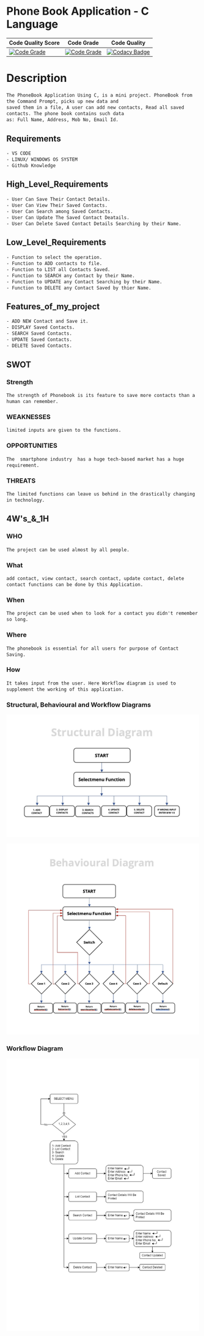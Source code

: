# Phone Book Application - C Language

| Code Quality Score | Code Grade | Code Quality |
| --------------- | --------------- | --------------- |
| [![Code Grade](https://api.codiga.io/project/30929/score/svg)](https://www.codiga.io) | [![Code Grade](https://api.codiga.io/project/30929/status/svg)](https://www.codiga.io) | [![Codacy Badge](https://app.codacy.com/project/badge/Grade/b1332a4eb1c34d4b8dd0535ee26ffead)](https://www.codacy.com/gh/Sumit21adm/M1_ProjectGoal_Phone_Book_Application_Using_C_Programming/dashboard?utm_source=github.com&amp;utm_medium=referral&amp;utm_content=Sumit21adm/M1_ProjectGoal_Phone_Book_Application_Using_C_Programming&amp;utm_campaign=Badge_Grade)|

# **Description**
	The PhoneBook Application Using C, is a mini project. PhoneBook from the Command Prompt, picks up new data and
	saved them in a file, A user can add new contacts, Read all saved contacts. The phone book contains such data
	as: Full Name, Address, Mob No, Email Id.
	
## **Requirements**
	- VS CODE
	- LINUX/ WINDOWS OS SYSTEM
	- Github Knowledge

## High_Level_Requirements
	- User Can Save Their Contact Details.
	- User Can View Their Saved Contacts.
	- User Can Search among Saved Contacts.
	- User Can Update The Saved Contact Deatails.
	- User Can Delete Saved Contact Details Searching by their Name.
	
## Low_Level_Requirements
	- Function to select the operation.
	- Function to ADD contacts to file.
	- Function to LIST all Contacts Saved.
	- Function to SEARCH any Contact by their Name.
	- Function to UPDATE any Contact Searching by their Name.
	- Function to DELETE any Contact Saved by thier Name.
	
## Features_of_my_project
	- ADD NEW Contact and Save it.
	- DISPLAY Saved Contacts.
	- SEARCH Saved Contacts.
	- UPDATE Saved Contacts.
	- DELETE Saved Contacts.

## SWOT
### Strength
	The strength of Phonebook is its feature to save more contacts than a human can remember.
	
### WEAKNESSES
	limited inputs are given to the functions.
	
### OPPORTUNITIES
	The  smartphone industry  has a huge tech-based market has a huge requirement.

### THREATS
	The limited functions can leave us behind in the drastically changing in technology.



## 4W's_&_1H
### WHO
	The project can be used almost by all people.

### What
	add contact, view contact, search contact, update contact, delete contact functions can be done by this Application.

### When
	The project can be used when to look for a contact you didn't remember so long.

### Where
	The phonebook is essential for all users for purpose of Contact Saving.

### How
	It takes input from the user. Here Workflow diagram is used to supplement the working of this application.
	
### Structural, Behavioural and Workflow Diagrams
	
![Structural Diagram](https://github.com/Sumit21adm/M1_ProjectGoal_Phone_Book_Application_Using_C_Programming/blob/5634a012bb9b488e610e7a20db0baba6dd565ee5/2_Architecture/Structural%20Diagram.jpeg "Structural Diagram")

![Behaviour Diagram](https://github.com/Sumit21adm/M1_ProjectGoal_Phone_Book_Application_Using_C_Programming/blob/5634a012bb9b488e610e7a20db0baba6dd565ee5/2_Architecture/Behavioural%20Diagram.jpeg "Behaviour Diagram")
### Workflow Diagram
![Workflow Diagram](https://github.com/Sumit21adm/M1_ProjectGoal_Phone_Book_Application_Using_C_Programming/blob/5634a012bb9b488e610e7a20db0baba6dd565ee5/2_Architecture/Workflow.jpg "Workflow Diagram")

